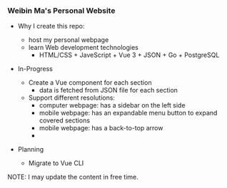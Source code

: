### Weibin Ma's Personal Website
- Why I create this repo:
  - host my personal webpage
  - learn Web development technologies
    - HTML/CSS + JaveScript + Vue 3 + JSON + Go + PostgreSQL

- In-Progress
  - Create a Vue component for each section
    - data is fetched from JSON file for each section
  - Support different resolutions:
    - computer webpage: has a sidebar on the left side
    - mobile webpage: has an expandable menu button to expand covered sections
    - mobile webpage: has a back-to-top arrow
    - 
- Planning
  - Migrate to Vue CLI


NOTE: I may update the content in free time.
